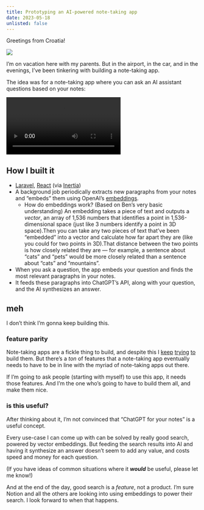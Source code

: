 ```yaml
---
title: Prototyping an AI-powered note-taking app
date: 2023-05-18
unlisted: false
---
```


Greetings from Croatia!

![](/posts/spellbook/me_in_croatia.jpeg)

I’m on vacation here with my parents. But in the airport, in the car, and in the evenings, I’ve been tinkering with building a note-taking app.

The idea was for a note-taking app where you can ask an AI assistant questions based on your notes:

<video src="public/posts/spellbook/spellbook.mp4" controls playsinline></video>

## How I built it

- [Laravel](https://laravel.com), [React](https://react.dev) (via [Inertia](https://inertiajs.com))
- A background job periodically extracts new paragraphs from your notes and “embeds” them using OpenAI’s [embeddings](https://platform.openai.com/docs/guides/embeddings).
  - How do embeddings work? (Based on Ben’s very basic understanding) An embedding takes a piece of text and outputs a _vector_, an array of 1,536 numbers that identifies a point in 1,536-dimensional space (just like 3 numbers identify a point in 3D space).Then you can take any two pieces of text that’ve been “embedded” into a vector and calculate how far apart they are (like you could for two points in 3D).That distance between the two points is how closely related they are —&nbsp;for example, a sentence about “cats” and “pets” would be more closely related than a sentence about “cats” and “mountains”.
- When you ask a question, the app embeds your question and finds the most relevant paragraphs in your notes.
- It feeds these paragraphs into ChatGPT’s API, along with your question, and the AI synthesizes an answer.

## meh

I don’t think I’m gonna keep building this.

### feature parity

Note-taking apps are a fickle thing to build, and despite this I [keep](/stickies) [trying](https://github.com/benborgers/brain) [to](https://github.com/benborgers/brain2) build them. But there’s a _ton_ of features that a note-taking app eventually needs to have to be in line with the myriad of note-taking apps out there.

If I’m going to ask people (starting with myself) to use this app, it needs those features. And I’m the one who’s going to have to build them all, and make them nice.

### is this useful?

After thinking about it, I’m not convinced that “ChatGPT for your notes” is a useful concept.

Every use-case I can come up with can be solved by really good search, powered by vector embeddings. But feeding the search results into AI and having it synthesize an answer doesn’t seem to add any value, and costs speed and money for each question.

(If you have ideas of common situations where it **_would_** be useful, please let me know!)

And at the end of the day, good search is a _feature_, not a product. I’m sure Notion and all the others are looking into using embeddings to power their search. I look forward to when that happens.
